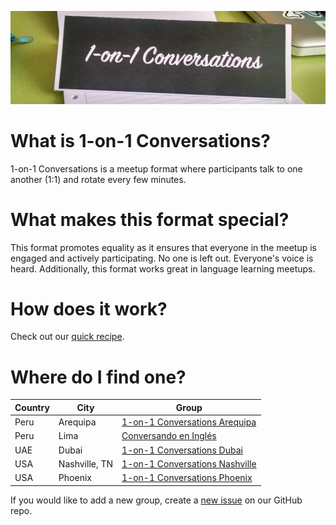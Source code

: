 ![alt text](./img/1o1c_banner.jpg)

# What is 1-on-1 Conversations?
1-on-1 Conversations is a meetup format where participants talk to one another (1:1) and rotate every few minutes.

# What makes this format special?
This format promotes equality as it ensures that everyone in the meetup is engaged and actively participating. No one is left out.
Everyone's voice is heard. Additionally, this format works great in language learning meetups.

# How does it work?
Check out our [quick recipe](./recipe/).

# Where do I find one?

| Country       | City          | Group     |
| ------------- | ------------- | ----------|
| Peru          | Arequipa      | [1-on-1 Conversations Arequipa](https://www.meetup.com/1-on-1ConversationsArequipa)|
| Peru          | Lima          | [Conversando en Inglés](https://www.meetup.com/Conversando-en-Ingles/)|
| UAE           | Dubai         | [1-on-1 Conversations Dubai](https://www.meetup.com/1-on-1-Conversations-Dubai/)|
| USA           | Nashville, TN | [1-on-1 Conversations Nashville](https://www.meetup.com/1-on-1-Conversations-Nashville/)|
| USA           | Phoenix       | [1-on-1 Conversations Phoenix](https://www.meetup.com/1-on-1ConversationsPhoenix/)|

If you would like to add a new group, create a [new issue](https://github.com/1-on-1conversations/1-on-1conversations.github.io/issues)
on our GitHub repo. 
